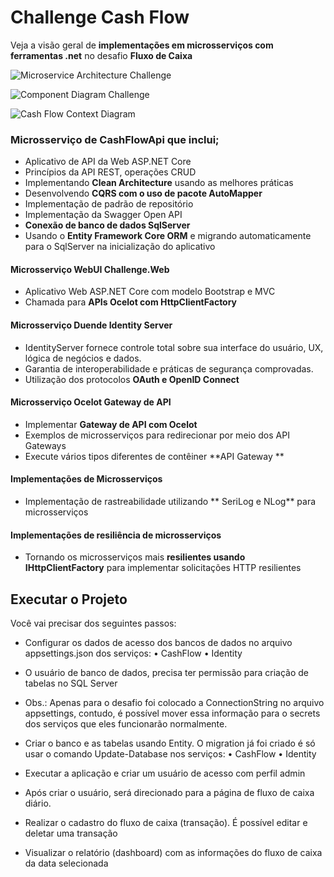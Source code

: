 # Challenge Cash Flow
Veja a visão geral de **implementações em microsserviços com ferramentas .net** no desafio **Fluxo de Caixa**

![Microservice Architecture Challenge](https://github.com/ffm2010/ChallengeCashFlow/assets/12517014/c1a74b64-27ee-444c-bdc8-9ab117c3d8c6)


![Component Diagram Challenge](https://github.com/ffm2010/ChallengeCashFlow/assets/12517014/9ecfd37d-396f-40f7-97b7-bcc6fe0c5347)


![Cash Flow Context Diagram](https://github.com/ffm2010/ChallengeCashFlow/assets/12517014/21eac0b4-f6a9-477e-89b1-5a46fa9c6179)


### Microsserviço de CashFlowApi que inclui;
* Aplicativo de API da Web ASP.NET Core
* Princípios da API REST, operações CRUD
* Implementando **Clean Architecture** usando as melhores práticas
* Desenvolvendo **CQRS com o uso de pacote AutoMapper**
* Implementação de padrão de repositório
* Implementação da Swagger Open API
* **Conexão de banco de dados SqlServer** 
* Usando o **Entity Framework Core ORM** e migrando automaticamente para o SqlServer na inicialização do aplicativo

#### Microsserviço WebUI Challenge.Web
* Aplicativo Web ASP.NET Core com modelo Bootstrap e MVC
* Chamada para **APIs Ocelot com HttpClientFactory**

#### Microsserviço Duende Identity Server 
* IdentityServer fornece controle total sobre sua interface do usuário, UX, lógica de negócios e dados.
* Garantia de interoperabilidade e práticas de segurança comprovadas.
* Utilização dos protocolos **OAuth e OpenID Connect**

#### Microsserviço Ocelot Gateway de API
* Implementar **Gateway de API com Ocelot**
* Exemplos de microsserviços para redirecionar por meio dos API Gateways
* Execute vários tipos diferentes de contêiner **API Gateway **

#### Implementações de Microsserviços
* Implementação de rastreabilidade utilizando ** SeriLog e NLog** para microsserviços

#### Implementações de resiliência de microsserviços
* Tornando os microsserviços mais **resilientes usando IHttpClientFactory** para implementar solicitações HTTP resilientes

## Executar o Projeto
Você vai precisar dos seguintes passos:
* Configurar os dados de acesso dos bancos de dados no arquivo appsettings.json dos serviços:
    •	CashFlow
    •	Identity

* O usuário de banco de dados, precisa ter permissão para criação de tabelas no SQL Server
* Obs.: Apenas para o desafio foi colocado a ConnectionString no arquivo appsettings, contudo, é possível mover essa informação para o secrets dos serviços que eles funcionarão normalmente.
* Criar o banco e as tabelas usando Entity. O migration já foi criado é só usar o comando Update-Database nos serviços:
    •	CashFlow
    •	Identity
* Executar a aplicação e criar um usuário de acesso com perfil admin
* Após criar o usuário, será direcionado para a página de fluxo de caixa diário. 
* Realizar o cadastro do fluxo de caixa (transação). É possível editar e deletar uma transação
* Visualizar o relatório (dashboard) com as informações do fluxo de caixa da data selecionada

